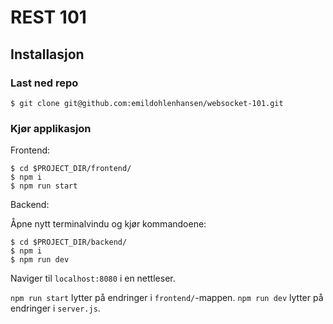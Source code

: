 # REST 101

## Installasjon

### Last ned repo

```
$ git clone git@github.com:emildohlenhansen/websocket-101.git
```

### Kjør applikasjon

Frontend:

```
$ cd $PROJECT_DIR/frontend/
$ npm i
$ npm run start
```

Backend:

Åpne nytt terminalvindu og kjør kommandoene:

```
$ cd $PROJECT_DIR/backend/
$ npm i
$ npm run dev
```

Naviger til `localhost:8080` i en nettleser.

`npm run start` lytter på endringer i `frontend/`-mappen.
`npm run dev` lytter på endringer i `server.js`.
